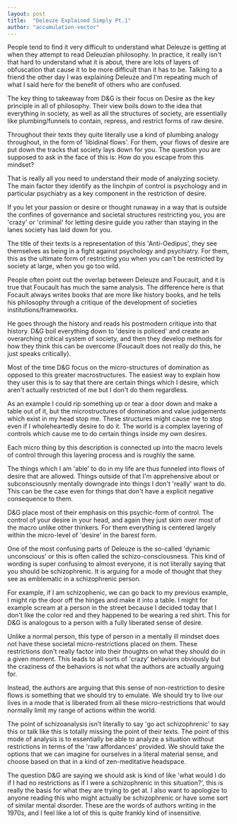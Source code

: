 ```yaml
---
layout: post
title:  "Deleuze Explained Simply Pt.1"
author: "accumulation-vector"
---
```



People tend to find it very difficult to understand what Deleuze is getting at when they attempt to read Deleuzian philosophy. In practice, it really isn't that hard to understand what it is about, there are lots of layers of obfuscation that cause it to be more difficult than it has to be. Talking to a friend the other day I was explaining Deleuze and I'm repeating much of what I said here for the benefit of others who are confused.

The key thing to takeaway from D&G is their focus on Desire as the key principle in all of philosophy. Their view boils down to the idea that everything in society, as well as all the structures of society, are essentially like plumbing/funnels to contain, repress, and restrict forms of raw desire.

Throughout their texts they quite literally use a kind of plumbing analogy throughout, in the form of 'libidinal flows'. For them, your flows of desire are put down the tracks that society lays down for you. The question you are supposed to ask in the face of this is: How do you escape from this mindset?

That is really all you need to understand their mode of analyzing society. The main factor they identify as the linchpin of control is psychology and in particular psychiatry as a key component in the restriction of desire. 

If you let your passion or desire or thought runaway in a way that is outside the confines of governance and societal structures restricting you, you are 'crazy' or 'criminal' for letting desire guide you rather than staying in the lanes society has laid down for you. 

The title of their texts is a representation of this 'Anti-Oedipus', they see themselves as being in a fight against psychology and psychiatry. For them, this as the ultimate form of  restricting you when you can't be restricted by society at large, when you go too wild. 

People often point out the overlap between Deleuze and Foucault, and it is true that  Foucault has much the same analysis. The difference here is that Focault always writes books that are more like history books, and he tells his philosophy through a critique of the development of societies institutions/frameworks. 

He goes through the history and reads his postmodern critique into that history. D&G boil everything down to 'desire is policed' and create an overarching critical system of society, and then they develop methods for how they think this can be overcome (Foucault does not really do this, he just speaks critically).


Most of the time D&G focus on the micro-structures of domination as opposed to this greater macrostructures. The easiest way to explain how they user this is to say that there are certain things which I desire, which aren't actually restricted of me but I don't do them regardless. 

As an example I could rip something up or tear a door down and make a table out of it, but the microstructures of domination and value judgements which exist in my head stop me. These structures might cause me to stop even if I wholeheartedly desire to do it. The world is a complex layering of controls which cause me to do certain things inside my own desires.

Each micro thing by this description is connected up into the macro levels of control through this layering process and is roughly the same.

The things which I am 'able' to do in my life are thus funneled into flows of desire that are allowed. Things outside of that I'm apprehensive about or subconsciousnly mentally downgrade into things I don't 'really' want to do. This can be the case even for things that don't have a explicit negative consequence to them.

D&G place most of their emphasis on this psychic-form of control. The control of your desire in your head, and again they just skim over most of the macro unlike other thinkers. For them everything is centered largely within the micro-level of 'desire' in the barest form.

One of the most confusing parts of Deleuze is the so-called 'dynamic unconscious' or this is often called the schizo-consciousness. This kind of wording is super confusing to almost everyone, it is not literally saying that you should be schizophrenic. It is arguing for a mode of thought that they see as emblematic in a schizophrenic person. 

For example, if I am schizophenic, we can go back to my previous example, I might rip the door off the hinges and make it into a table. I might for example scream at a person in the street because I decided today that I don't like the color red and they happened to be wearing a red shirt. This for D&G is analogous to a person with a fully liberated sense of desire. 

Unlike a normal person, this type of person in a mentally ill mindset does not have these societal micro-restrictions placed on them. These restrictions don't really factor into their thoughts on what they should do in a given moment. This leads to all sorts of 'crazy' behaviors obviously but the craziness of the behaviors is not what the authors are actually arguing for. 

Instead, the authors are arguing that this sense of non-restriction to desire flows is something that we should try to emulate. We should try to live our lives in a mode that is liberated from all these micro-restrictions that would normally limit my range of actions within the world.

The point of schizoanalysis isn't literally to say 'go act schizophrenic' to say this or talk like this is totally missing the point of their texts. The point of this mode of analysis is to essentially be able to analyze a situation without restrictions in terms of the 'raw affordances' provided. We should take the options that we can imagine for ourselves in a literal material sense, and choose based on that in a kind of zen-meditative headspace.

The question D&G are saying we should ask is kind of like 'what would I do if I had no restrictions as if I were a schizophrenic in this situation?', this is really the basis for what they are trying to get at. I also want to apologize to anyone reading this who might actually be schizophrenic or have some sort of similar mental disorder. These are the words of authors writing in the 1970s, and I feel like a lot of this is quite frankly kind of insensitive. 

